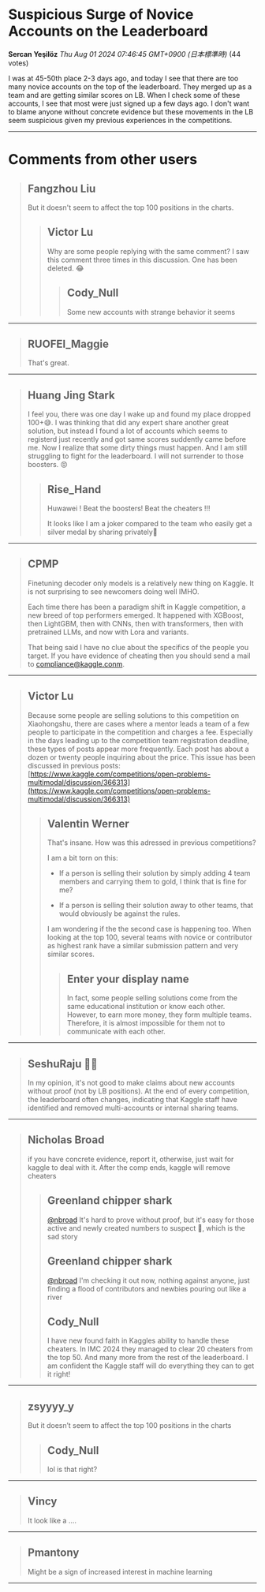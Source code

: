 # Suspicious Surge of Novice Accounts on the Leaderboard

**Sercan Yeşilöz** *Thu Aug 01 2024 07:46:45 GMT+0900 (日本標準時)* (44 votes)

I was at 45-50th place 2-3 days ago, and today I see that there are too many novice accounts on the top of the leaderboard. They merged up as a team and are getting similar scores on LB. When I check some of these accounts, I see that most were just signed up a few days ago. I don't want to blame anyone without concrete evidence but these movements in the LB seem suspicious given my previous experiences in the competitions.



---

 # Comments from other users

> ## Fangzhou Liu
> 
> But it doesn't seem to affect the top 100 positions in the charts.
> 
> 
> 
> > ## Victor Lu
> > 
> > Why are some people replying with the same comment? I saw this comment three times in this discussion. One has been deleted. 😂 
> > 
> > 
> > 
> > > ## Cody_Null
> > > 
> > > Some new accounts with strange behavior it seems 
> > > 
> > > 
> > > 


---

> ## RUOFEI_Maggie
> 
> That's great.
> 
> 
> 


---

> ## Huang Jing Stark
> 
> I feel you, there was one day I wake up and found my place dropped 100+😅. I was thinking that did any expert share another great solution, but instead I found a lot of accounts which seems to registerd just recently and got same scores suddently came before me. Now I realize that some dirty things must happen. And I am still struggling to fight for the leaderboard. I will not surrender to those boosters. 😡
> 
> 
> 
> > ## Rise_Hand
> > 
> > Huwawei ! Beat the boosters! Beat the cheaters !!!
> > 
> > It looks like I am a joker compared to the team who easily get a silver medal by sharing privately🤡
> > 
> > 
> > 


---

> ## CPMP
> 
> Finetuning decoder only models is a relatively new thing on Kaggle. It is not surprising to see newcomers doing well IMHO.
> 
> Each time there has been a paradigm shift in Kaggle competition, a new breed of top performers emerged. It happened with XGBoost, then LightGBM, then with CNNs, then with transformers, then with pretrained LLMs, and now with Lora and variants.
> 
> That being said I have no clue about the specifics of the people you target. If you have evidence of cheating then you should send a mail to compliance@kaggle.conm.
> 
> 
> 


---

> ## Victor Lu
> 
> Because some people are selling solutions to this competition on Xiaohongshu, there are cases where a mentor leads a team of a few people to participate in the competition and charges a fee. Especially in the days leading up to the competition team registration deadline, these types of posts appear more frequently. Each post has about a dozen or twenty people inquiring about the price. This issue has been discussed in previous posts: [https://www.kaggle.com/competitions/open-problems-multimodal/discussion/366313](https://www.kaggle.com/competitions/open-problems-multimodal/discussion/366313)
> 
> 
> 
> > ## Valentin Werner
> > 
> > That's insane. How was this adressed in previous competitions? 
> > 
> > I am a bit torn on this:
> > 
> > - If a person is selling their solution by simply adding 4 team members and carrying them to gold, I think that is fine for me?
> > 
> > - If a person is selling their solution away to other teams, that would obviously be against the rules.
> > 
> > I am wondering if the the second case is happening too. When looking at the top 100, several teams with novice or contributor as highest rank have a similar submission pattern and very similar scores.
> > 
> > 
> > 
> > > ## Enter your display name
> > > 
> > > In fact, some people selling solutions come from the same educational institution or know each other. However, to earn more money, they form multiple teams. Therefore, it is almost impossible for them not to communicate with each other.
> > > 
> > > 
> > > 


---

> ## SeshuRaju 🧘‍♂️
> 
> In my opinion, it's not good to make claims about new accounts without proof (not by LB positions). At the end of every competition, the leaderboard often changes, indicating that Kaggle staff have identified and removed multi-accounts or internal sharing teams.
> 
> 
> 


---

> ## Nicholas Broad
> 
> if you have concrete evidence, report it, otherwise, just wait for kaggle to deal with it. After the comp ends, kaggle will remove cheaters
> 
> 
> 
> > ## Greenland chipper shark
> > 
> > [@nbroad](https://www.kaggle.com/nbroad) It's hard to prove without proof, but it's easy for those active and newly created numbers to suspect 🤨, which is the sad story
> > 
> > 
> > 
> > ## Greenland chipper shark
> > 
> > [@nbroad](https://www.kaggle.com/nbroad) I'm checking it out now, nothing against anyone, just finding a flood of contributors and newbies pouring out like a river
> > 
> > 
> > 
> > ## Cody_Null
> > 
> > I have new found faith in Kaggles ability to handle these cheaters. In IMC 2024 they managed to clear 20 cheaters from the top 50. And many more from the rest of the leaderboard. I am confident the Kaggle staff will do everything they can to get it right!
> > 
> > 
> > 


---

> ## zsyyyy_y
> 
> But it doesn’t seem to affect the top 100 positions in the charts
> 
> 
> 
> > ## Cody_Null
> > 
> > lol is that right?
> > 
> > 
> > 


---

> ## Vincy
> 
> It look like a ….
> 
> 
> 


---

> ## Pmantony
> 
> Might be a sign of increased interest in machine learning 
> 
> 
> 


---

